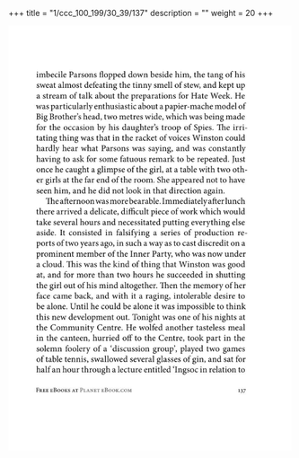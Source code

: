 +++
title = "1/ccc_100_199/30_39/137"
description = ""
weight = 20
+++

<img class="center-fit-jpg" src="/jpg_/out_jpg_1984__137.jpg" ></img>

